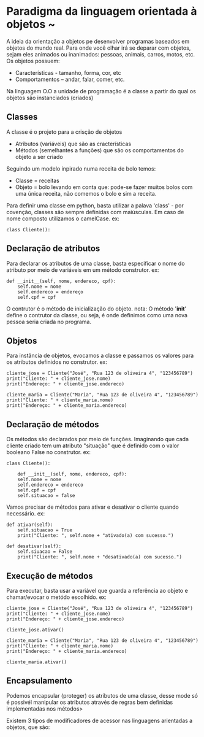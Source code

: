 # Paradigma da linguagem orientada à objetos ~
A ideia da orientação a objetos pe desenvolver programas baseados em objetos do mundo real.
Para onde você olhar irá se deparar com objetos, sejam eles animados ou inanimados: pessoas, animais,
carros, motos, etc.
Os objetos possuem:
- Características - tamanho, forma, cor, etc
- Comportamentos – andar, falar, comer, etc. 

Na linguagem O.O a unidade de programação é a classe a partir do qual os objetos são instanciados (criados)

## Classes
A classe é o projeto para a crisção de objetos
- Atributos (variáveis) que são as cracterísticas 
- Métodos (semelhantes a funções) que são os comportamentos do objeto a ser criado

Seguindo um modelo inpirado numa receita de bolo temos:
- Classe = receitas 
- Objeto = bolo
levando em conta que: pode-se fazer muitos bolos com uma única receita, não comemos o bolo e sim a receita.

Para definir uma classe em python, basta utilizar a palava 'class' - por covenção, classes são sempre definidas com maiúsculas. Em caso de nome composto utilizamos o camelCase. 
ex:
```
class Cliente():
```

## Declaração de atributos
Para declarar os atributos de uma classe, basta especificar o nome do atributo por meio de variáveis em um método construtor.
ex:
```
def __init__(self, nome, endereco, cpf):
    self.nome = nome
    self.endereco = endereço
    self.cpf = cpf
```
O contrutor é o método de inicialização do objeto.
nota: O método '__init__' define o contrutor da classe, ou seja, é onde definimos como uma nova pessoa seria criada no programa.


## Objetos 
Para instância de objetos, evocamos a classe e passamos os valores para os atributos definidos no construtor. 
ex:
```
cliente_jose = Cliente("José", "Rua 123 de oliveira 4", "123456789")
print("Cliente: " + cliente_jose.nome)
print("Endereço: " + cliente_jose.endereco)

cliente_maria = Cliente("Maria", "Rua 123 de oliveira 4", "123456789")
print("Cliente: " + cliente_maria.nome)
print("Endereço: " + cliente_maria.endereco)
```


## Declaração de métodos 
Os métodos são declarados por meio de funções. Imaginando que cada cliente criado tem um atributo "situação" que é definido com o valor booleano False no construtor. 
ex:
```
class Cliente():

    def __init__(self, nome, endereco, cpf):
    self.nome = nome
    self.endereco = endereco 
    self.cpf = cpf
    self.situacao = false
```
Vamos precisar de métodos para ativar e desativar o cliente quando necessário. 
ex:
```
def ativar(self):
    self.situacao = True
    print("Cliente: ", self.nome + "ativado(a) com sucesso.")

def desativar(self):
    self.siuacao = False
    print("Cliente: ", self.nome + "desativado(a) com sucesso.")
```


## Execução de métodos
Para executar, basta usar a variável que guarda a referência ao objeto e chamar/evocar o metódo escolhido. 
ex:
```
cliente_jose = Cliente("José", "Rua 123 de oliveira 4", "123456789")
print("Cliente: " + cliente_jose.nome)
print("Endereço: " + cliente_jose.endereco)

cliente_jose.ativar()

cliente_maria = Cliente("Maria", "Rua 123 de oliveira 4", "123456789")
print("Cliente: " + cliente_maria.nome)
print("Endereço: " + cliente_maria.endereco)

cliente_maria.ativar()
```


## Encapsulamento
Podemos encapsular (proteger) os atributos de uma classe, desse mode só é possivél manipular os atributos através de regras bem definidas implementadas nos métodos>

Existem 3 tipos de modificadores de acessor nas linguagens arientadas a objetos, que são:
> 
